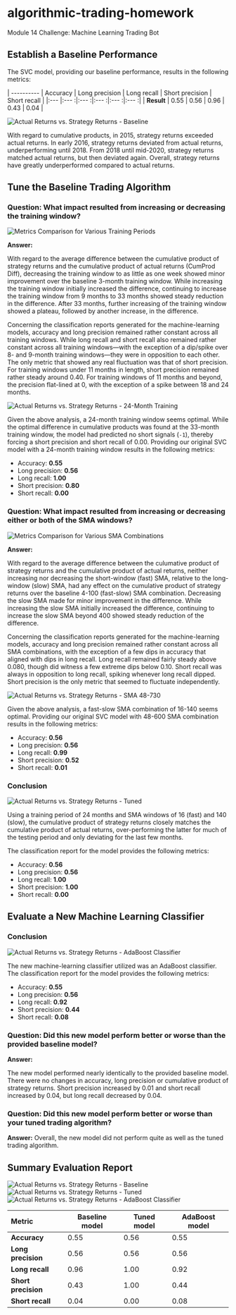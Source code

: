 # algorithmic-trading-homework
Module 14 Challenge: Machine Learning Trading Bot

## Establish a Baseline Performance
The SVC model, providing our baseline performance, results in the following metrics:

| ---------- | Accuracy | Long precision | Long recall | Short precision | Short recall |
|:---        |:---     :|:---           :|:---        :|:---            :|:---         :|
| **Result** | 0.55     | 0.56           | 0.96        | 0.43            | 0.04         |


![Actual Returns vs. Strategy Returns - Baseline](Resources/actual_vs_strategy_returns_baseline.png)

With regard to cumulative products, in 2015, strategy returns exceeded actual returns. In early 2016, strategy returns deviated from actual returns, underperforming until 2018. From 2018 until mid-2020, strategy returns matched actual returns, but then deviated again. Overall, strategy returns have greatly underperformed compared to actual returns.

## Tune the Baseline Trading Algorithm

### Question: What impact resulted from increasing or decreasing the training window?
![Metrics Comparison for Various Training Periods](Resources/metrics_comparison_training.png)

**Answer:**

With regard to the average difference between the cumulative product of strategy returns and the cumulative product of actual returns (CumProd Diff), decreasing the training window to as little as one week showed minor improvement over the baseline 3-month training window. While increasing the training window initially increased the difference, continuing to increase the training window from 9 months to 33 months showed steady reduction in the difference. After 33 months, further increasing of the training window showed a plateau, followed by another increase, in the difference.

Concerning the classification reports generated for the machine-learning models, accuracy and long precision remained rather constant across all training windows. While long recall and short recall also remained rather constant across all training windows&mdash;with the exception of a dip/spike over 8- and 9-month training windows&mdash;they were in opposition to each other. The only metric that showed any real fluctuation was that of short precision. For training windows under 11 months in length, short precision remained rather steady around 0.40. For training windows of 11 months and beyond, the precision flat-lined at 0, with the exception of a spike between 18 and 24 months.

![Actual Returns vs. Strategy Returns - 24-Month Training](Resources/actual_vs_strategy_returns_24M.png)

Given the above analysis, a 24-month training window seems optimal. While the optimal difference in cumulative products was found at the 33-month training window, the model had predicted no short signals (`-1`), thereby forcing a short precision and short recall of 0.00. Providing our original SVC model with a 24-month training window results in the following metrics:
- Accuracy: **0.55**
- Long precision: **0.56**
- Long recall: **1.00**
- Short precision: **0.80**
- Short recall: **0.00**

### Question: What impact resulted from increasing or decreasing either or both of the SMA windows?
![Metrics Comparison for Various SMA Combinations](Resources/metrics_comparison_sma.png)

**Answer:**

With regard to the average difference between the culumative product of strategy returns and the cumulative product of actual returns, neither increasing nor decreasing the short-window (fast) SMA, relative to the long-window (slow) SMA, had any effect on the cumulative product of strategy returns over the baseline 4-100 (fast-slow) SMA combination. Decreasing the slow SMA made for minor improvement in the difference. While increasing the slow SMA initially increased the difference, continuing to increase the slow SMA beyond 400 showed steady reduction of the difference.

Concerning the classification reports generated for the machine-learning models, accuracy and long precision remained rather constant across all SMA combinations, with the exception of a few dips in accuracy that aligned with dips in long recall. Long recall remained fairly steady above 0.080, though did witness a few extreme dips below 0.10. Short recall was always in opposition to long recall, spiking whenever long recall dipped. Short precision is the only metric that seemed to fluctuate independently. 

![Actual Returns vs. Strategy Returns - SMA 48-730](Resources/actual_vs_strategy_returns_sma_16-140.png)

Given the above analysis, a fast-slow SMA combination of 16-140 seems optimal. Providing our original SVC model with 48-600 SMA combination results in the following metrics:
- Accuracy: **0.56**
- Long precision: **0.56**
- Long recall: **0.99**
- Short precision: **0.52**
- Short recall: **0.01**

### Conclusion
![Actual Returns vs. Strategy Returns - Tuned](Resources/actual_vs_strategy_returns_tuned.png)

Using a training period of 24 months and SMA windows of 16 (fast) and 140 (slow), the cumulative product of strategy returns closely matches the cumulative product of actual returns, over-performing the latter for much of the testing period and only deviating for the last few months.

The classification report for the model provides the following metrics:
- Accuracy: **0.56**
- Long precision: **0.56**
- Long recall: **1.00**
- Short precision: **1.00**
- Short recall: **0.00**

## Evaluate a New Machine Learning Classifier

### Conclusion
![Actual Returns vs. Strategy Returns - AdaBoost Classifier](Resources/actual_vs_strategy_returns_adaboostclassifier.png)

The new machine-learning classifier utilized was an AdaBoost classifier. The classification report for the model provides the following metrics:
- Accuracy: **0.55**
- Long precision: **0.56**
- Long recall: **0.92**
- Short precision: **0.44**
- Short recall: **0.08**

### Question: Did this new model perform better or worse than the provided baseline model?
**Answer:**

The new model performed nearly identically to the provided baseline model. There were no changes in accuracy, long precision or cumulative product of strategy returns. Short precision increased by 0.01 and short recall increased by 0.04, but long recall decreased by 0.04.

### Question: Did this new model perform better or worse than your tuned trading algorithm?
**Answer:**
Overall, the new model did not perform quite as well as the tuned trading algorithm. 

## Summary Evaluation Report
![Actual Returns vs. Strategy Returns - Baseline](Resources/actual_vs_strategy_returns_baseline.png)
![Actual Returns vs. Strategy Returns - Tuned](Resources/actual_vs_strategy_returns_tuned.png)
![Actual Returns vs. Strategy Returns - AdaBoost Classifier](Resources/actual_vs_strategy_returns_adaboostclassifier.png)

| Metric              | Baseline model | Tuned model | AdaBoost model |
|:---                 | ---            | ---         | ---            |
| **Accuracy**        | 0.55           | 0.56        | 0.55           |
| **Long precision**  | 0.56           | 0.56        | 0.56           |
| **Long recall**     | 0.96           | 1.00        | 0.92           |
| **Short precision** | 0.43           | 1.00        | 0.44           |
| **Short recall**    | 0.04           | 0.00        | 0.08           |

